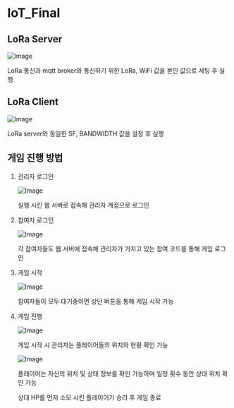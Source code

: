 # IoT_Final

## LoRa Server
![Image](https://github.com/user-attachments/assets/d3926f88-06a9-472a-898d-e6f3db3b1102)

LoRa 통신과 mqtt broker와 통신하기 위한 LoRa, WiFi 값을 본인 값으로 세팅 후 실행

## LoRa Client
![Image](https://github.com/user-attachments/assets/228022cd-0c32-4aea-866d-d068fe9cd015)

LoRa server와 동일한 SF, BANDWIDTH 값을 설정 후 실행




## 게임 진행 방법

1. 관리자 로그인
   
   ![Image](https://github.com/user-attachments/assets/0dcd5a84-9468-4882-aa29-247223c47774)
   
   실행 시킨 웹 서버로 접속해 관리자 계정으로 로그인
2. 참여자 로그인

   ![Image](https://github.com/user-attachments/assets/84d82b2d-59cb-42cb-8242-9bcdfb7ce1ae)

   각 참여자들도 웹 서버에 접속해 관리자가 가지고 있는 참여 코드를 통해 게임 로그인

3. 게임 시작

   ![Image](https://github.com/user-attachments/assets/78abfcc1-9989-48ae-bfff-3621d4c486c0)

   참여자들이 모두 대기중이면 상단 버튼을 통해 게임 시작 가능

4. 게임 진행

   ![Image](https://github.com/user-attachments/assets/d9be3fdd-59b0-4a9b-85b6-4695aaeb3a7a)
   
   게임 시작 시 관리자는 플레이어들의 위치와 현황 확인 가능

   ![Image](https://github.com/user-attachments/assets/9113ee30-30fb-4ce8-9516-a1a77db9dbba)
   
   플레이어는 자신의 위치 및 상태 정보를 확인 가능하며 일정 횟수 동안 상대 위치 확인 가능
   
   상대 HP를 먼저 소모 시킨 플레이어가 승리 후 게임 종료
